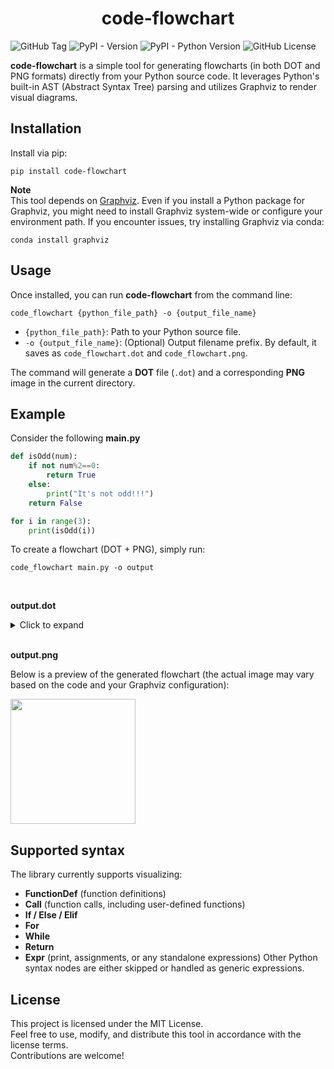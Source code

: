 <h1 align="center">code-flowchart</h1>

![GitHub Tag](https://img.shields.io/github/v/tag/16st58/code-flowchart)
![PyPI - Version](https://img.shields.io/pypi/v/code-flowchart)
![PyPI - Python Version](https://img.shields.io/pypi/pyversions/code_flowchart)
![GitHub License](https://img.shields.io/github/license/16st58/code_flowchart)

**code-flowchart** is a simple tool for generating flowcharts (in both DOT and PNG formats) directly from your Python source code. It leverages Python's built-in AST (Abstract Syntax Tree) parsing and utilizes Graphviz to render visual diagrams.


## Installation
Install via pip:
```shell
pip install code-flowchart
```
**Note**  
This tool depends on [Graphviz](https://graphviz.org/). Even if you install a Python package for Graphviz, you might need to install Graphviz system-wide or configure your environment path. If you encounter issues, try installing Graphviz via conda:
```shell
conda install graphviz
```

## Usage
Once installed, you can run **code-flowchart** from the command line:
```shell
code_flowchart {python_file_path} -o {output_file_name}
```
* `{python_file_path}`: Path to your Python source file.
* `-o {output_file_name}`: (Optional) Output filename prefix.
By default, it saves as `code_flowchart.dot` and `code_flowchart.png`.

The command will generate a **DOT** file (`.dot`) and a corresponding **PNG** image in the current directory.

## Example
Consider the following **main.py**
```python
def isOdd(num):
    if not num%2==0:
        return True
    else:
        print("It's not odd!!!")
    return False

for i in range(3):
    print(isOdd(i))
```
To create a flowchart (DOT + PNG), simply run:
```shell
code_flowchart main.py -o output
```
<br>

**output.dot**
<details>
<summary>Click to expand</summary>

```dot
digraph {
	rankdir=TB
	nodesep=0.5 ranksep=0.75
	dpi=300 size="10,10"
{rank=source; "start_1";}{rank=same; "for_2";}{rank=same; "expr_3";}{rank=same; "call_4";}{rank=same; "function_5";}{rank=same; "if_6";}{rank=same; "return_7";}{rank=same; "else_8";}{rank=same; "return_9";}{rank=same; "if_end_10";}	return_7 -> call_4 [label=Return color=black fontsize=10 style=dashed]
	return_9 -> call_4 [label=Return color=black fontsize=10 style=dashed]
{rank=sink; "end_11";}	subgraph cluster_functions {
		color=green fontsize=16 label=Functions style=dashed
		function_5 [label="Function: isOdd" fontsize=12 shape=ellipse]
		if_6 [label="If: num % 2 == 0" fontsize=12 shape=diamond]
		function_5 -> if_6 [label="" color=black fontsize=10 style=solid]
		return_7 [label="Return: \"It's not odd!!!\"" fontsize=12 shape=box]
		if_6 -> return_7 [label=True color=black fontsize=10 style=solid]
		else_8 [label=Else fontsize=12 shape=diamond]
		if_6 -> else_8 [label=False color=black fontsize=10 style=solid]
		return_9 [label="Return: \"It's odd!!!\"" fontsize=12 shape=box]
		else_8 -> return_9 [label="" color=black fontsize=10 style=solid]
		if_end_10 [label="If End" fontsize=12 shape=circle]
	}
	subgraph cluster_main {
		color=blue fontsize=16 label="Main Code" style=dashed
		start_1 [label=Start fontsize=12 shape=ellipse]
		for_2 [label="For: i in range(3)" fontsize=12 shape=box]
		start_1 -> for_2 [label="" color=black fontsize=10 style=solid]
		expr_3 [label="Expression: print(isOdd(i))" fontsize=12 shape=box]
		for_2 -> expr_3 [label="" color=black fontsize=10 style=solid]
		call_4 [label="Call: isOdd(i)" fontsize=12 shape=box]
		expr_3 -> call_4 [label="Arg Call" color=black fontsize=10 style=solid]
		call_4 -> function_5 [label=Call color=black fontsize=10 style=dashed]
		expr_3 -> for_2 [label=Repeat color=black fontsize=10 style=dotted]
		end_11 [label=End fontsize=12 shape=ellipse]
		for_2 -> end_11 [label="" color=black fontsize=10 style=solid]
	}
}
```
</details>
<br>

**output.png**

Below is a preview of the generated flowchart (the actual image may vary based on the code and your Graphviz configuration):

<img src="output.png" width="200"/>

## Supported syntax
The library currently supports visualizing:
* **FunctionDef** (function definitions)
* **Call** (function calls, including user-defined functions)
* **If / Else / Elif**
* **For**
* **While**
* **Return**
* **Expr** (print, assignments, or any standalone expressions)
Other Python syntax nodes are either skipped or handled as generic expressions.

## License
This project is licensed under the MIT License.  
Feel free to use, modify, and distribute this tool in accordance with the license terms.  
Contributions are welcome!
